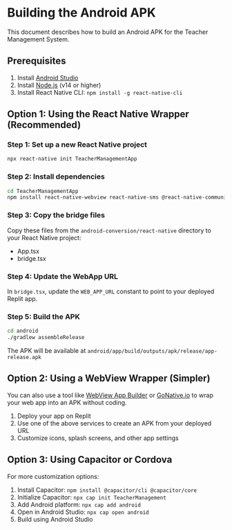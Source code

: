 
# Building the Android APK

This document describes how to build an Android APK for the Teacher Management System.

## Prerequisites

1. Install [Android Studio](https://developer.android.com/studio)
2. Install [Node.js](https://nodejs.org/) (v14 or higher)
3. Install React Native CLI: `npm install -g react-native-cli`

## Option 1: Using the React Native Wrapper (Recommended)

### Step 1: Set up a new React Native project

```bash
npx react-native init TeacherManagementApp
```

### Step 2: Install dependencies

```bash
cd TeacherManagementApp
npm install react-native-webview react-native-sms @react-native-community/netinfo react-native-safe-area-context
```

### Step 3: Copy the bridge files

Copy these files from the `android-conversion/react-native` directory to your React Native project:
- App.tsx
- bridge.tsx

### Step 4: Update the WebApp URL

In `bridge.tsx`, update the `WEB_APP_URL` constant to point to your deployed Replit app.

### Step 5: Build the APK

```bash
cd android
./gradlew assembleRelease
```

The APK will be available at `android/app/build/outputs/apk/release/app-release.apk`

## Option 2: Using a WebView Wrapper (Simpler)

You can also use a tool like [WebView App Builder](https://appsgeyser.com/) or [GoNative.io](https://gonative.io/) to wrap your web app into an APK without coding.

1. Deploy your app on Replit
2. Use one of the above services to create an APK from your deployed URL
3. Customize icons, splash screens, and other app settings

## Option 3: Using Capacitor or Cordova

For more customization options:

1. Install Capacitor: `npm install @capacitor/cli @capacitor/core`
2. Initialize Capacitor: `npx cap init TeacherManagement`
3. Add Android platform: `npx cap add android`
4. Open in Android Studio: `npx cap open android`
5. Build using Android Studio
